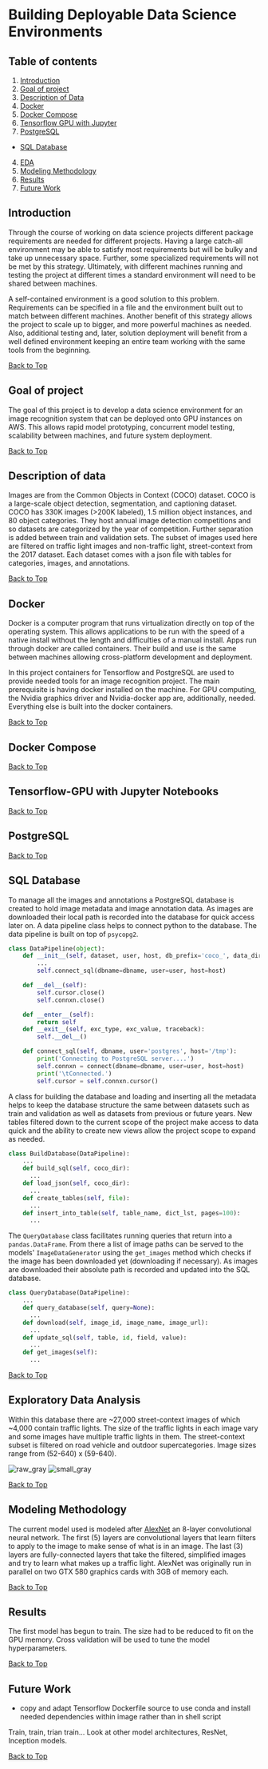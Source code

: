 # Building Deployable Data Science Environments  

## Table of contents
1. [Introduction](#introduction)
2. [Goal of project](#goal-of-project)
3. [Description of Data](#description-of-data)
4. [Docker](#docker)
5. [Docker Compose](#docker-compose)
6. [Tensorflow GPU with Jupyter](#tensorflow-gpu-with-jupyter-notebooks)
7. [PostgreSQL](#postgresql)
  * [SQL Database](#sql-database)
4. [EDA](#exploratory-data-analysis)
5. [Modeling Methodology](#modeling-methodology)
6. [Results](#results)
7. [Future Work](#future-work)



## Introduction
Through the course of working on data science projects different package requirements are needed for different projects. Having a large catch-all environment may be able to satisfy most requirements but will be bulky and take up unnecessary space. Further, some specialized requirements will not be met by this strategy. Ultimately, with different machines running and testing the project at different times a standard environment will need to be shared between machines.  

A self-contained environment is a good solution to this problem. Requirements can be specified in a file and the environment built out to match between different machines. Another benefit of this strategy allows the project to scale up to bigger, and more powerful machines as needed. Also, additional testing and, later, solution deployment will benefit from a well defined environment keeping an entire team working with the same tools from the beginning.  

[Back to Top](#Table-of-Contents)

## Goal of project
The goal of this project is to develop a data science environment for an image recognition system that can be deployed onto GPU instances on AWS. This allows rapid model prototyping, concurrent model testing, scalability between machines, and future system deployment.  

[Back to Top](#Table-of-Contents)

## Description of data
Images are from the Common Objects in Context (COCO) dataset. COCO is a large-scale object detection, segmentation, and captioning dataset. COCO has 330K images (>200K labeled), 1.5 million object instances, and 80 object categories. They host annual image detection competitions and so datasets are categorized by the year of competition. Further separation is added between train and validation sets. The subset of images used here are filtered on traffic light images and non-traffic light, street-context from the 2017 dataset. Each dataset comes with a json file with tables for categories, images, and annotations.  

[Back to Top](#Table-of-Contents)


## Docker

Docker is a computer program that runs virtualization directly on top of the operating system. This allows applications to be run with the speed of a native install without the length and difficulties of a manual install. Apps run through docker are called containers. Their build and use is the same between machines allowing cross-platform development and deployment.

In this project containers for Tensorflow and PostgreSQL are used to provide needed tools for an image recognition project. The main prerequisite is having docker installed on the machine. For GPU computing, the Nvidia graphics driver and Nvidia-docker app are, additionally, needed. Everything else is built into the docker containers. 

[Back to Top](#Table-of-Contents)


## Docker Compose

[Back to Top](#Table-of-Contents)


## Tensorflow-GPU with Jupyter Notebooks

[Back to Top](#Table-of-Contents)


## PostgreSQL

[Back to Top](#Table-of-Contents)


## SQL Database
To manage all the images and annotations a PostgreSQL database is created to hold image metadata and image annotation data. As images are downloaded their local path is recorded into the database for quick access later on. A data pipeline class helps to connect python to the database. The data pipeline is built on top of `psycopg2`.

```python
class DataPipeline(object):
    def __init__(self, dataset, user, host, db_prefix='coco_', data_dir=None):
        ...
        self.connect_sql(dbname=dbname, user=user, host=host)

    def __del__(self):
        self.cursor.close()
        self.connxn.close()

    def __enter__(self):
        return self
    def __exit__(self, exc_type, exc_value, traceback):
        self.__del__()

    def connect_sql(self, dbname, user='postgres', host='/tmp'):
        print('Connecting to PostgreSQL server....')
        self.connxn = connect(dbname=dbname, user=user, host=host)
        print('\tConnected.')
        self.cursor = self.connxn.cursor()
```
A class for building the database and loading and inserting all the metadata helps to keep the database structure the same between datasets such as train and validation as well as datasets from previous or future years. New tables filtered down to the current scope of the project make access to data quick and the ability to create new views allow the project scope to expand as needed.

```python
class BuildDatabase(DataPipeline):
    ...
    def build_sql(self, coco_dir):
      ...
    def load_json(self, coco_dir):
      ...
    def create_tables(self, file):
      ...
    def insert_into_table(self, table_name, dict_lst, pages=100):
      ...
```
The `QueryDatabase` class facilitates running queries that return into a `pandas.DataFrame`. From there a list of image paths can be served to the models' `ImageDataGenerator` using the `get_images` method which checks if the image has been downloaded yet (downloading if necessary). As images are downloaded their absolute path is recorded and updated into the SQL database.

```python
class QueryDatabase(DataPipeline):
    ...
    def query_database(self, query=None):
      ...
    def download(self, image_id, image_name, image_url):
      ...
    def update_sql(self, table, id, field, value):
      ...
    def get_images(self):
      ...
```  

[Back to Top](#Table-of-Contents)


## Exploratory Data Analysis
Within this database there are ~27,000 street-context images of which ~4,000 contain traffic lights. The size of the traffic lights in each image vary and some images have multiple traffic lights in them. The street-context subset is filtered on road vehicle and outdoor supercategories. Image sizes range from (52-640) x (59-640).

![raw_gray](images/raw_gray.png)
![small_gray](images/small_gray.png)  

[Back to Top](#Table-of-Contents)

## Modeling Methodology
The current model used is modeled after [AlexNet](https://papers.nips.cc/paper/4824-imagenet-classification-with-deep-convolutional-neural-networks.pdf) an 8-layer convolutional neural network. The first (5) layers are convolutional layers that learn filters to apply to the image to make sense of what is in an image. The last (3) layers are fully-connected layers that take the filtered, simplified images and try to learn what makes up a traffic light. AlexNet was originally run in parallel on two GTX 580 graphics cards with 3GB of memory each.  

[Back to Top](#Table-of-Contents)

## Results
The first model has begun to train. The size had to be reduced to fit on the GPU memory. Cross validation will be used to tune the model hyperparameters.  

[Back to Top](#Table-of-Contents)

## Future Work  
* copy and adapt Tensorflow Dockerfile source to use conda and install needed dependencies within image rather than in shell script  

Train, train, trian train...
Look at other model architectures, ResNet, Inception models.  

[Back to Top](#Table-of-Contents)
